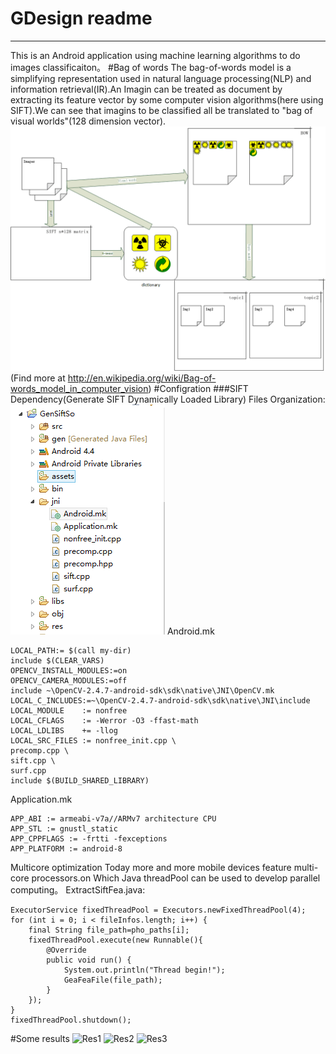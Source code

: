 # GDesign readme


---

This is an Android application using machine learning algorithms to do images classificaiton。
#Bag of words
The bag-of-words model is a simplifying representation used in natural language processing(NLP) and information retrieval(IR).An Imagin can be treated as document by extracting its feature vector by some computer vision algorithms(here using SIFT).We can see that imagins to be classified all be translated to "bag of visual worlds"(128 dimension vector).
![Architecture](pics/archi.png)
(Find more at http://en.wikipedia.org/wiki/Bag-of-words_model_in_computer_vision)
#Configration
###SIFT Dependency(Generate SIFT Dynamically Loaded Library)
Files Organization:
![organization](pics/file.png)
Android.mk

    LOCAL_PATH:= $(call my-dir)
    include $(CLEAR_VARS)
    OPENCV_INSTALL_MODULES:=on
    OPENCV_CAMERA_MODULES:=off
    include ~\OpenCV-2.4.7-android-sdk\sdk\native\JNI\OpenCV.mk
    LOCAL_C_INCLUDES:=~\OpenCV-2.4.7-android-sdk\sdk\native\JNI\include
    LOCAL_MODULE    := nonfree
    LOCAL_CFLAGS    := -Werror -O3 -ffast-math
    LOCAL_LDLIBS    += -llog
    LOCAL_SRC_FILES := nonfree_init.cpp \
    precomp.cpp \ 
    sift.cpp \
    surf.cpp
    include $(BUILD_SHARED_LIBRARY)
Application.mk

    APP_ABI := armeabi-v7a//ARMv7 architecture CPU
    APP_STL := gnustl_static
    APP_CPPFLAGS := -frtti -fexceptions
    APP_PLATFORM := android-8
Multicore optimization
Today more and more mobile devices feature multi-core processors.on  Which Java threadPool can be used to develop parallel computing。
ExtractSiftFea.java:

    ExecutorService fixedThreadPool = Executors.newFixedThreadPool(4);
    for (int i = 0; i < fileInfos.length; i++) {
    	final String file_path=pho_paths[i];
    	fixedThreadPool.execute(new Runnable(){
    		@Override
    		public void run() {
    			System.out.println("Thread begin!");
    			GeaFeaFile(file_path);
    		}
    	});
    }
    fixedThreadPool.shutdown();

#Some results
![Res1](res1.png)
![Res2](res2.png)
![Res3](res3.png)
